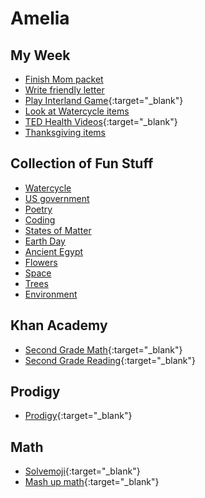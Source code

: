 # Amelia

## My Week

- [Finish Mom packet]()
- [Write friendly letter]()
- [Play Interland Game](https://beinternetawesome.withgoogle.com/en_us/interland){:target="\_blank"}
- [Look at Watercycle items](Topics/watercycle.md)
- [TED Health Videos](https://ed.ted.com/lessons?student_level=1&category=health){:target="\_blank"}
- [Thanksgiving items](Topics/thanksgiving.md)

## Collection of Fun Stuff

- [Watercycle](Topics/watercycle.md)
- [US government](Topics/government.md)
- [Poetry](Topics/poetry.md)
- [Coding](Topics/Code.md)
- [States of Matter](Topics/statesofmatter.md)
- [Earth Day](Topics/earthDay.md)
- [Ancient Egypt](Topics/Egypt.md)
- [Flowers](Topics/Flowers.md)
- [Space](Topics/Space.md)
- [Trees](Topics/Trees.md)
- [Environment](Topic/environment.md)

## Khan Academy

- [Second Grade Math](https://www.khanacademy.org/math/cc-2nd-grade-math){:target="\_blank"}
- [Second Grade Reading](https://www.khanacademy.org/ela/cc-2nd-reading-vocab){:target="\_blank"}

## Prodigy

- [Prodigy](https://play.prodigygame.com){:target="\_blank"}

## Math

- [Solvemoji](https://www.solvemoji.com/Puzzle/Puzzle/46555/){:target="\_blank"}
- [Mash up math](https://www.mashupmath.com/blog/2016/12/3/are-you-ready-for-12-days-of-holiday-math-challenges-xmmxg?rq=halloween){:target="\_blank"}
